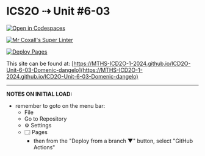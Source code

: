 # ICS2O ⇢ Unit #6-03

[![Open in Codespaces](https://classroom.github.com/assets/launch-codespace-2972f46106e565e64193e422d61a12cf1da4916b45550586e14ef0a7c637dd04.svg)](https://classroom.github.com/open-in-codespaces?assignment_repo_id=19587383)

[![Mr Coxall's Super Linter](https://github.com/MTHS-ICD2O-1-2024/ICD2O-Unit-6-03-Domenic-dangelo/workflows/Mr%20Coxall's%20Super%20Linter/badge.svg)](https://github.com/MTHS-ICD2O-1-2024/ICD2O-Unit-6-03-Domenic-dangelo/actions)

[![Deploy Pages](https://github.com/MTHS-ICD2O-1-2024/ICD2O-Unit-6-03-Domenic-dangelo/workflows/Deploy%20Pages/badge.svg)](https://github.com/MTHS-ICD2O-1-2024/ICD2O-Unit-6-03-Domenic-dangelo/actions)

This site can be found at: [https://MTHS-ICD2O-1-2024.github.io/ICD2O-Unit-6-03-Domenic-dangelo](https://MTHS-ICD2O-1-2024.github.io/ICD2O-Unit-6-03-Domenic-dangelo)

---

**NOTES ON INITIAL LOAD:**
- remember to goto on the menu bar:
  - File
  - Go to Repository
  - ⚙ Settings
  - 🗔 Pages
    - then from the "Deploy from a branch ▼" button, select "GitHub Actions"
